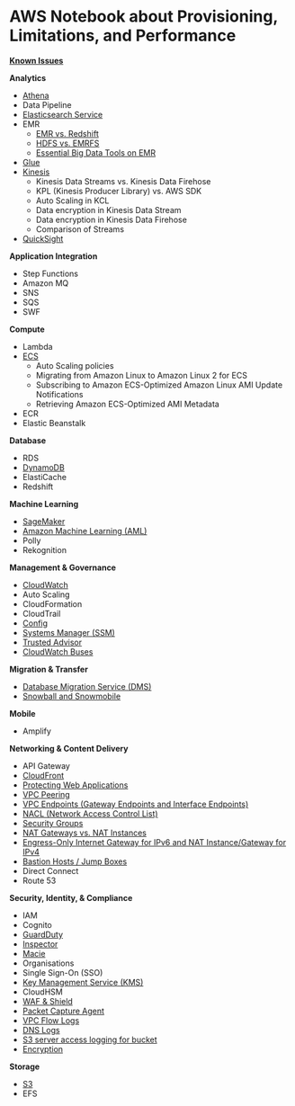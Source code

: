 # AWS Notebook about Provisioning, Limitations, and Performance

**[Known Issues](KnownIssues.md)**

**Analytics**
- [Athena](Analytics.md)
- Data Pipeline
- [Elasticsearch Service](Analytics.md)
- EMR
  - [EMR vs. Redshift](EMR.md)
  - [HDFS vs. EMRFS](EMR.md)
  - [Essential Big Data Tools on EMR](BigDataTools.md)
- [Glue](Analytics.md)
- [Kinesis](Kinesis.md)
  - Kinesis Data Streams vs. Kinesis Data Firehose
  - KPL (Kinesis Producer Library) vs. AWS SDK
  - Auto Scaling in KCL
  - Data encryption in Kinesis Data Stream
  - Data encryption in Kinesis Data Firehose
  - Comparison of Streams
- [QuickSight](Analytics.md)

**Application Integration**
- Step Functions
- Amazon MQ
- SNS
- SQS
- SWF

**Compute**
- Lambda
- [ECS](ECS.md)
  - Auto Scaling policies
  - Migrating from Amazon Linux to Amazon Linux 2 for ECS
  - Subscribing to Amazon ECS-Optimized Amazon Linux AMI Update Notifications
  - Retrieving Amazon ECS-Optimized AMI Metadata
- ECR
- Elastic Beanstalk

**Database**
- RDS
- [DynamoDB](DynamoDB.md)
- ElastiCache
- Redshift

**Machine Learning**
- [SageMaker](MachineLearning.md)
- [Amazon Machine Learning (AML)](MachineLearning.md)
- Polly
- Rekognition

**Management & Governance**
- [CloudWatch](LoggingAndMonitoring.md)
- Auto Scaling
- CloudFormation
- CloudTrail
- [Config](LoggingAndMonitoring.md)
- [Systems Manager (SSM)](LoggingAndMonitoring.md)
- [Trusted Advisor](LoggingAndMonitoring.md)
- [CloudWatch Buses](LoggingAndMonitoring.md)

**Migration & Transfer**
- [Database Migration Service (DMS)](MigrationAndTransfer.md)
- [Snowball and Snowmobile](MigrationAndTransfer.md)

**Mobile**
- Amplify

**Networking & Content Delivery**
  - API Gateway
  - [CloudFront](DesignEdgeSecurity.md)
  - [Protecting Web Applications](DesignEdgeSecurity.md)
  - [VPC Peering](SecureNetworkInfrastructure.md)
  - [VPC Endpoints (Gateway Endpoints and Interface Endpoints)](SecureNetworkInfrastructure.md)
  - [NACL (Network Access Control List)](SecureNetworkInfrastructure.md)
  - [Security Groups](SecureNetworkInfrastructure.md)
  - [NAT Gateways vs. NAT Instances](SecureNetworkInfrastructure.md)
  - [Engress-Only Internet Gateway for IPv6 and NAT Instance/Gateway for IPv4](SecureNetworkInfrastructure.md)
  - [Bastion Hosts / Jump Boxes](SecureNetworkInfrastructure.md)
  - Direct Connect
  - Route 53

**Security, Identity, & Compliance**
- IAM
- Cognito
- [GuardDuty](LoggingAndMonitoring.md)
- [Inspector](LoggingAndMonitoring.md)
- [Macie](LoggingAndMonitoring.md)
- Organisations
- Single Sign-On (SSO)
- [Key Management Service (KMS)](KMS.md)
- CloudHSM
- [WAF & Shield](DesignEdgeSecurity.md)
- [Packet Capture Agent](LoggingAndMonitoring.md)
- [VPC Flow Logs](LoggingAndMonitoring.md)
- [DNS Logs](LoggingAndMonitoring.md)
- [S3 server access logging for bucket](LoggingAndMonitoring.md)
- [Encryption](Encryption.md)

**Storage**
- [S3](S3.md)
- EFS

